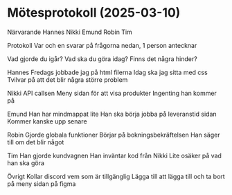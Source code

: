 # Mötesprotokoll (2025-03-10)

Närvarande
Hannes
Nikki
Emund
Robin
Tim

Protokoll
Var och en svarar på frågorna nedan, 1 person antecknar

Vad gjorde du igår?
Vad ska du göra idag?
Finns det några hinder?

Hannes
Fredags jobbade jag på html filerna
Idag ska jag sitta med css
Tvilvar på att det blir några större problem

Nikki
API callsen
Meny sidan för att visa produkter
Ingenting han kommer på

Emund
Han har mindmappat lite
Han ska börja jobba på leveranstid sidan
Kommer kanske upp senare

Robin
Gjorde globala funktioner
Börjar på bokningsbekräftelsen
Han säger till om det blir något

Tim
Han gjorde kundvagnen
Han inväntar kod från Nikki
Lite osäker på vad han ska göra

Övrigt
Kollar discord vem som är tillgänglig
Lägga till att lägga till och ta bort på meny sidan på figma
